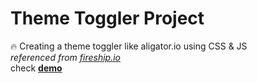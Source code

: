 # Theme Toggler Project
🔥 Creating a theme toggler like aligator.io using CSS & JS <br>
*referenced from [fireship.io](http://fireship.io/)* <br>
check **[demo](https://absphreak.github.io/theme-toggler)**